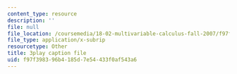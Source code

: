 ```yaml
---
content_type: resource
description: ''
file: null
file_location: /coursemedia/18-02-multivariable-calculus-fall-2007/f97f398396b4185d7e54433f0af543a6_bHdzkFrgRcA.srt
file_type: application/x-subrip
resourcetype: Other
title: 3play caption file
uid: f97f3983-96b4-185d-7e54-433f0af543a6
---
```

